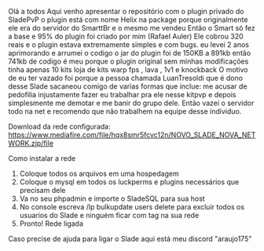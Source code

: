 Olá a todos
Aqui venho apresentar o repositório com o plugin privado do SladePvP
o plugin está com nome Helix na package porque originalmente ele era do servidor do SmarttBr e o mesmo me vendeu
Então o Smart só fez a base e 95% do plugin foi criado por mim (Rafael Auler)
Ele cobrou 320 reais e o plugin estava extremamente simples e com bugs. eu levei 2 anos aprimorando e arrumei o codigo
o jar do plugin foi de 150KB a 891kb então 741kb de codigo é meu porque o plugin original sem minhas modificações tinha apenas 10 kits loja de kits
warp fps , lava , 1v1 e knockback
O motivo de eu ter vazado foi porque a pessoa chamada LuanTresoldi que é dono desse Slade sacaneou comigo de varias formas que inclue: me acusar de pedofilia injustamente
fazer eu trabalhar pra ele nesse kitpvp e depois simplesmente me demotar e me banir do grupo dele.
Então vazei o servidor todo na net e recomendo que não trabalhem na equipe desse individuo.

Download da rede configurada: https://www.mediafire.com/file/hqx8smr5fcvc12n/NOVO_SLADE_NOVA_NETWORK.zip/file

Como instalar a rede
1) Coloque todos os arquivos em uma hospedagem
2) Coloque o mysql em todos os luckperms e plugins necessários que precisam dele
3) Va no seu phpadmin e importe o SladeSQL para sua host
4) No console escreva /lp bulkupdate users delete para excluir todos os usuarios do Slade e ninguém ficar com tag na sua rede
5) Pronto! Rede ligada

Caso precise de ajuda para ligar o Slade aqui está meu discord "araujo175"


